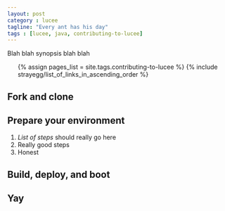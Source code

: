 ```yaml
---
layout: post
category : lucee
tagline: "Every ant has his day"
tags : [lucee, java, contributing-to-lucee]
---
```


Blah blah synopsis blah blah

<ul>
	{% assign pages_list = site.tags.contributing-to-lucee %}  
	{% include strayegg/list_of_links_in_ascending_order %}
</ul>

## Fork and clone

## Prepare your environment

1. *List of steps* should really go here
2. Really good steps
3. Honest

## Build, deploy, and boot

## Yay
